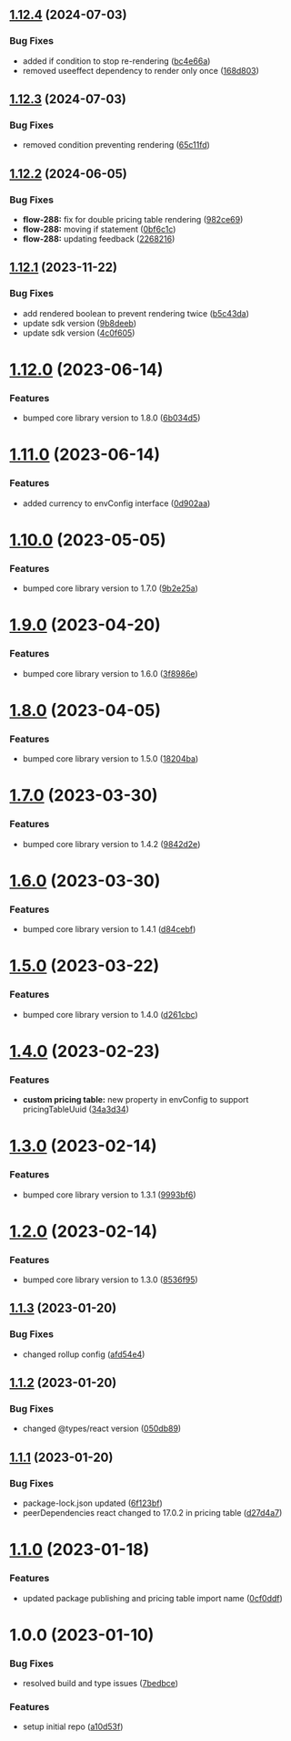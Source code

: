 ## [1.12.4](https://github.com/Salable/react-sdk/compare/v1.12.3...v1.12.4) (2024-07-03)

### Bug Fixes

- added if condition to stop re-rendering ([bc4e66a](https://github.com/Salable/react-sdk/commit/bc4e66aca4e713be5b0317129018f11f15c91622))
- removed useeffect dependency to render only once ([168d803](https://github.com/Salable/react-sdk/commit/168d8035d53b63deebb97a86105923435e102a2f))

## [1.12.3](https://github.com/Salable/react-sdk/compare/v1.12.2...v1.12.3) (2024-07-03)

### Bug Fixes

- removed condition preventing rendering ([65c11fd](https://github.com/Salable/react-sdk/commit/65c11fd5f3b12afea766fd0e347173123585dbf5))

## [1.12.2](https://github.com/Salable/react-sdk/compare/v1.12.1...v1.12.2) (2024-06-05)

### Bug Fixes

- **flow-288:** fix for double pricing table rendering ([982ce69](https://github.com/Salable/react-sdk/commit/982ce693bd0e0506d7f637327448ef9c8a2ad270))
- **flow-288:** moving if statement ([0bf6c1c](https://github.com/Salable/react-sdk/commit/0bf6c1c9303e35885e2e9079c50b68b3adbdcb5d))
- **flow-288:** updating feedback ([2268216](https://github.com/Salable/react-sdk/commit/22682163221e3065451591e60a1ee2a5075af98f))

## [1.12.1](https://github.com/Salable/react-sdk/compare/v1.12.0...v1.12.1) (2023-11-22)

### Bug Fixes

- add rendered boolean to prevent rendering twice ([b5c43da](https://github.com/Salable/react-sdk/commit/b5c43da1d0d184324e1be26a78e5d0abd8e765b4))
- update sdk version ([9b8deeb](https://github.com/Salable/react-sdk/commit/9b8deeb9e0176d1f0e7b6539c6b1d7462adbef74))
- update sdk version ([4c0f605](https://github.com/Salable/react-sdk/commit/4c0f605cc0d56d41a8d1471a97bf16c808609fea))

# [1.12.0](https://github.com/Salable/react-sdk/compare/v1.11.0...v1.12.0) (2023-06-14)

### Features

- bumped core library version to 1.8.0 ([6b034d5](https://github.com/Salable/react-sdk/commit/6b034d52a460aa888532f6070fc60e028fc085b8))

# [1.11.0](https://github.com/Salable/react-sdk/compare/v1.10.0...v1.11.0) (2023-06-14)

### Features

- added currency to envConfig interface ([0d902aa](https://github.com/Salable/react-sdk/commit/0d902aa457c4b8ec95afe4a513901b55ba93c94d))

# [1.10.0](https://github.com/Salable/react-sdk/compare/v1.9.0...v1.10.0) (2023-05-05)

### Features

- bumped core library version to 1.7.0 ([9b2e25a](https://github.com/Salable/react-sdk/commit/9b2e25af5abc7c6cf998365709aab25889d75878))

# [1.9.0](https://github.com/Salable/react-sdk/compare/v1.8.0...v1.9.0) (2023-04-20)

### Features

- bumped core library version to 1.6.0 ([3f8986e](https://github.com/Salable/react-sdk/commit/3f8986eff1d9352ece6fbc29cdde0f0494427cdb))

# [1.8.0](https://github.com/Salable/react-sdk/compare/v1.7.0...v1.8.0) (2023-04-05)

### Features

- bumped core library version to 1.5.0 ([18204ba](https://github.com/Salable/react-sdk/commit/18204ba80da07a1cd439b815787e0e1178802252))

# [1.7.0](https://github.com/Salable/react-sdk/compare/v1.6.0...v1.7.0) (2023-03-30)

### Features

- bumped core library version to 1.4.2 ([9842d2e](https://github.com/Salable/react-sdk/commit/9842d2e2f9536e4f82a2614f75ba15ef6b0110ba))

# [1.6.0](https://github.com/Salable/react-sdk/compare/v1.5.0...v1.6.0) (2023-03-30)

### Features

- bumped core library version to 1.4.1 ([d84cebf](https://github.com/Salable/react-sdk/commit/d84cebf6592a6659bf019fbd30314a3fadb83f24))

# [1.5.0](https://github.com/Salable/react-sdk/compare/v1.4.0...v1.5.0) (2023-03-22)

### Features

- bumped core library version to 1.4.0 ([d261cbc](https://github.com/Salable/react-sdk/commit/d261cbc03eb32914c53b7737510fd0c166f8a42f))

# [1.4.0](https://github.com/Salable/react-sdk/compare/v1.3.0...v1.4.0) (2023-02-23)

### Features

- **custom pricing table:** new property in envConfig to support pricingTableUuid ([34a3d34](https://github.com/Salable/react-sdk/commit/34a3d345b84133b0a8b272f8949fdd7662548b36))

# [1.3.0](https://github.com/Salable/react-sdk/compare/v1.2.0...v1.3.0) (2023-02-14)

### Features

- bumped core library version to 1.3.1 ([9993bf6](https://github.com/Salable/react-sdk/commit/9993bf642c2b138cafb662b51ab792274c9b1078))

# [1.2.0](https://github.com/Salable/react-sdk/compare/v1.1.3...v1.2.0) (2023-02-14)

### Features

- bumped core library version to 1.3.0 ([8536f95](https://github.com/Salable/react-sdk/commit/8536f956517daec70ac33067b63d9e235a3b0844))

## [1.1.3](https://github.com/Salable/react-sdk/compare/v1.1.2...v1.1.3) (2023-01-20)

### Bug Fixes

- changed rollup config ([afd54e4](https://github.com/Salable/react-sdk/commit/afd54e4bcc07c5b4f559098c107180941cec701f))

## [1.1.2](https://github.com/Salable/react-sdk/compare/v1.1.1...v1.1.2) (2023-01-20)

### Bug Fixes

- changed @types/react version ([050db89](https://github.com/Salable/react-sdk/commit/050db894e1ca27140748a50a5e7d36a5efe44f73))

## [1.1.1](https://github.com/Salable/react-sdk/compare/v1.1.0...v1.1.1) (2023-01-20)

### Bug Fixes

- package-lock.json updated ([6f123bf](https://github.com/Salable/react-sdk/commit/6f123bf37853e94cd6b398110c28a973294e2e63))
- peerDependencies react changed to 17.0.2 in pricing table ([d27d4a7](https://github.com/Salable/react-sdk/commit/d27d4a7633bded124f55f11fbfffc94928837cb0))

# [1.1.0](https://github.com/Salable/react-sdk/compare/v1.0.0...v1.1.0) (2023-01-18)

### Features

- updated package publishing and pricing table import name ([0cf0ddf](https://github.com/Salable/react-sdk/commit/0cf0ddf879fb55308e4d6e3283bc9bb72f0beb72))

# 1.0.0 (2023-01-10)

### Bug Fixes

- resolved build and type issues ([7bedbce](https://github.com/Salable/react-sdk/commit/7bedbcee22dc8648e59a5dadeb17a98bbbfa122b))

### Features

- setup initial repo ([a10d53f](https://github.com/Salable/react-sdk/commit/a10d53fc210ea50de40661adf726da334318aefa))
